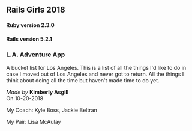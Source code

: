 ## Rails Girls 2018

#### Ruby version 2.3.0
#### Rails version 5.2.1

### L.A. Adventure App

A bucket list for Los Angeles. This is a list of all the things I'd like to do in case I moved out of Los Angeles and never got to return. All the things I think about doing all the time but haven't made time to do yet.

*Made by* **Kimberly Asgill**  
On 10-20-2018  

My Coach: Kyle Boss, Jackie Beltran

My Pair: Lisa McAulay
